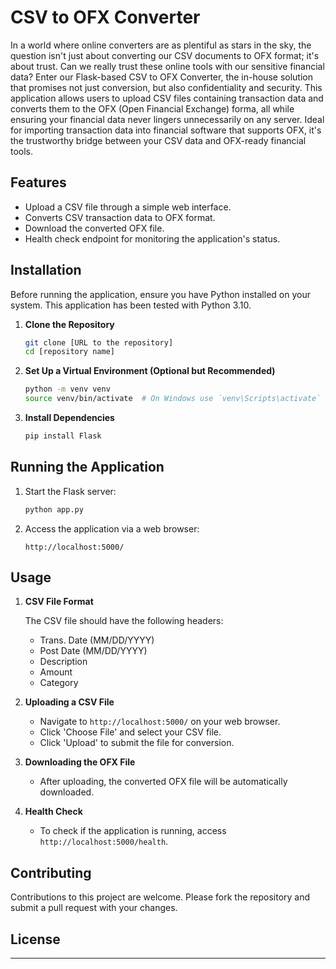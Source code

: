 

# CSV to OFX Converter

In a world where online converters are as plentiful as stars in the sky, the question isn't just about converting our CSV documents to OFX format; it's about trust. Can we really trust these online tools with our sensitive financial data? Enter our Flask-based CSV to OFX Converter, the in-house solution that promises not just conversion, but also confidentiality and security. This application allows users to upload CSV files containing transaction data and converts them to the OFX (Open Financial Exchange) forma, all while ensuring your financial data never lingers unnecessarily on any server. Ideal for importing transaction data into financial software that supports OFX, it's the trustworthy bridge between your CSV data and OFX-ready financial tools.

## Features

- Upload a CSV file through a simple web interface.
- Converts CSV transaction data to OFX format.
- Download the converted OFX file.
- Health check endpoint for monitoring the application's status.

## Installation

Before running the application, ensure you have Python installed on your system. This application has been tested with Python 3.10.

1. **Clone the Repository**

   ```bash
   git clone [URL to the repository]
   cd [repository name]
   ```

2. **Set Up a Virtual Environment (Optional but Recommended)**

   ```bash
   python -m venv venv
   source venv/bin/activate  # On Windows use `venv\Scripts\activate`
   ```

3. **Install Dependencies**

   ```bash
   pip install Flask
   ```

## Running the Application

1. Start the Flask server:

   ```bash
   python app.py
   ```

2. Access the application via a web browser:

   ```
   http://localhost:5000/
   ```

## Usage

1. **CSV File Format**

   The CSV file should have the following headers:
   - Trans. Date (MM/DD/YYYY)
   - Post Date (MM/DD/YYYY)
   - Description
   - Amount
   - Category

2. **Uploading a CSV File**

   - Navigate to `http://localhost:5000/` on your web browser.
   - Click 'Choose File' and select your CSV file.
   - Click 'Upload' to submit the file for conversion.

3. **Downloading the OFX File**

   - After uploading, the converted OFX file will be automatically downloaded.

4. **Health Check**

   - To check if the application is running, access `http://localhost:5000/health`.

## Contributing

Contributions to this project are welcome. Please fork the repository and submit a pull request with your changes.

## License



---

